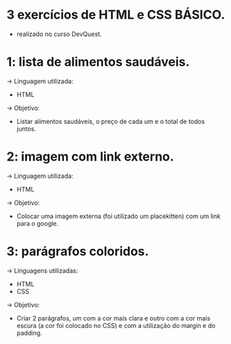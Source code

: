 # 3 exercícios de HTML e CSS BÁSICO. 
- realizado no curso DevQuest.

# 1: lista de alimentos saudáveis.
-> Linguagem utilizada:
- HTML 

-> Objetivo:
- Listar alimentos saudáveis, o preço de cada um e o total de todos juntos.

# 2: imagem com link externo.
-> Linguagem utilizada:
- HTML 

-> Objetivo:
- Colocar uma imagem externa (foi utilizado um placekitten) com um link para o google.

# 3: parágrafos coloridos.
-> Linguagens utilizadas:
- HTML
- CSS 

-> Objetivo:
- Criar 2 parágrafos, um com a cor mais clara e outro com a cor mais escura (a cor foi colocado no CSS) e com a utilização do margin e do padding. 